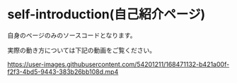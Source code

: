 # self-introduction(自己紹介ページ)

自身のページのみのソースコードとなります。

実際の動き方については下記の動画をご覧ください。



https://user-images.githubusercontent.com/54201211/168471132-b421a00f-f2f3-4bd5-9443-383b26bb108d.mp4

